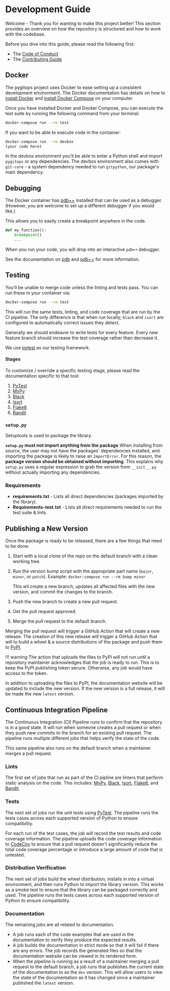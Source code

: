 # Development Guide

Welcome - Thank you for wanting to make this project better! This section provides an overview on how the repository is structured
and how to work with the codebase.

Before you dive into this guide, please read the following first:

* The [Code of Conduct][code of conduct]
* The [Contributing Guide][contributing]

## Docker

The pygitops project uses Docker to ease setting up a consistent development environment. The Docker documentation has
details on how to [install Docker][install-docker] and [install Docker Compose][install-docker-compose] on your computer.

Once you have installed Docker and Docker Compose, you can execute the test suite by running the following command from your terminal:

```bash
docker-compose run --rm test
```

If you want to be able to execute code in the container:

```bash
docker-compose run --rm devbox
(your code here)
```

In the devbox environment you'll be able to enter a Python shell and import `pygitops` or any dependencies.
The devbox environment also comes with `git-core` - a system dependency needed to run `gitpython`, our package's main dependency.

## Debugging

The Docker container has [pdb++][pdbpp-home] installed that can be used as a debugger. (However, you are welcome to set up
a different debugger if you would like.)

This allows you to easily create a breakpoint anywhere in the code.

```python
def my_function():
    breakpoint()
    ...
```

When you run your code, you will drop into an interactive `pdb++` debugger.

See the documentation on [pdb][pdb-docs] and [pdb++][pdbpp-docs] for more information.

## Testing

You'll be unable to merge code unless the linting and tests pass. You can run these in your container via:

```bash
docker-compose run --rm test
```

This will run the same tests, linting, and code coverage that are run by the CI pipeline. The only difference is that when run locally, `black` and `isort` are configured to automatically correct issues they detect.

Generally we should endeavor to write tests for every feature. Every new feature branch should increase the test
coverage rather than decrease it.

We use [pytest][pytest-docs] as our testing framework.

#### Stages

To customize / override a specific testing stage, please read the documentation specific to that tool:

1. [PyTest][pytest-docs]
2. [MyPy][mypy-docs]
3. [Black][black-docs]
4. [Isort][isort-docs]
5. [Flake8][flake8-docs]
6. [Bandit][bandit-docs]

### `setup.py`

Setuptools is used to package the library.

**`setup.py` must not import anything from the package** When installing from source, the user may not have the
packages' dependencies installed, and importing the package is likely to raise an `ImportError`. For this reason, the
**package version should be obtained without importing**. This explains why `setup.py` uses a regular expression to
grab the version from `__init__.py` without actually importing any dependencies.

### Requirements

* **requirements.txt** - Lists all direct dependencies (packages imported by the library).
* **Requirements-test.txt** - Lists all direct requirements needed to run the test suite & lints.

## Publishing a New Version

Once the package is ready to be released, there are a few things that need to be done:

1. Start with a local clone of the repo on the default branch with a clean working tree.
2. Run the version bump script with the appropriate part name (`major`, `minor`, or `patch`).
    Example: `docker-compose run --rm bump minor`
    
    This wil create a new branch, updates all affected files with the new version, and commit the changes to the branch.

3. Push the new branch to create a new pull request.
4. Get the pull request approved.
5. Merge the pull request to the default branch.

Merging the pull request will trigger a GitHub Action that will create a new release. The creation of this new
release will trigger a GitHub Action that will to build a wheel & a source distributions of the package and push them to
[PyPI][pypi].

!!! warning
    The action that uploads the files to PyPI will not run until a repository maintainer acknowledges that the job is
    ready to run. This is to keep the PyPI publishing token secure. Otherwise, any job would have access to the token. 

In addition to uploading the files to PyPI, the documentation website will be updated to include the new version. If the
new version is a full release, it will be made the new `latest` version.

## Continuous Integration Pipeline

The Continuous Integration (CI) Pipeline runs to confirm that the repository is in a good state. It will run when 
someone creates a pull request or when they push new commits to the branch for an existing pull request. The pipeline
runs multiple different jobs that helps verify the state of the code.

This same pipeline also runs on the default branch when a maintainer merges a pull request.

### Lints

The first set of jobs that run as part of the CI pipline are linters that perform static analysis on the code. This
includes: [MyPy][mypy-docs], [Black][black-docs], [Isort][isort-docs], [Flake8][flake8-docs], and [Bandit][bandit-docs].

### Tests

The next set of jobs run the unit tests using [PyTest][pytest-docs]. The pipeline runs the tests cases across each
supported version of Python to ensure compatibility.

For each run of the test cases, the job will record the test results and code coverage information. The pipeline uploads
the code coverage information to [CodeCov][codecov] to ensure that a pull request doesn't significantly reduce the total
code coverage percentage or introduce a large amount of code that is untested.

### Distribution Verification

The next set of jobs build the wheel distribution, installs in into a virtual environment, and then runs Python to
import the library version. This works as a smoke test to ensure that the library can be packaged correctly and used.
The pipeline runs the tests cases across each supported version of Python to ensure compatibility.

### Documentation

The remaining jobs are all related to documentation.

* A job runs each of the code examples that are used in the documentation to verify they produce the expected results.
* A job builds the documentation in strict mode so that it will fail if there are any errors. The job records the
    generated files so that the documentation website can be viewed in its rendered form.
* When the pipeline is running as a result of a maintainer merging a pull request to the default branch, a job runs that
    publishes the current state of the documentation to as the `dev` version. This will allow users to view the state of
    the documentation as it has changed since a maintainer published the `latest` version.

[usage-guide]: usage-guide/fundamentals.md
[code of conduct]: https://github.com/wayfair-incubator/pygitops/blob/main/CODE_OF_CONDUCT.md
[contributing]: https://github.com/wayfair-incubator/pygitops/blob/main/CONTRIBUTING.md
[install-docker]: https://docs.docker.com/install/
[install-docker-compose]: https://docs.docker.com/compose/install/
[pdbpp-home]: https://github.com/pdbpp/pdbpp
[pdb-docs]: https://docs.python.org/3/library/pdb.html
[pdbpp-docs]: https://github.com/pdbpp/pdbpp#usage
[pytest-docs]: https://docs.pytest.org/en/latest/
[mypy-docs]: https://mypy.readthedocs.io/en/stable/
[black-docs]: https://black.readthedocs.io/en/stable/
[isort-docs]: https://pycqa.github.io/isort/
[flake8-docs]: http://flake8.pycqa.org/en/stable/
[bandit-docs]: https://bandit.readthedocs.io/en/stable/
[pypi]: https://pypi.org/project/pygitops/
[codecov]: https://about.codecov.io/

